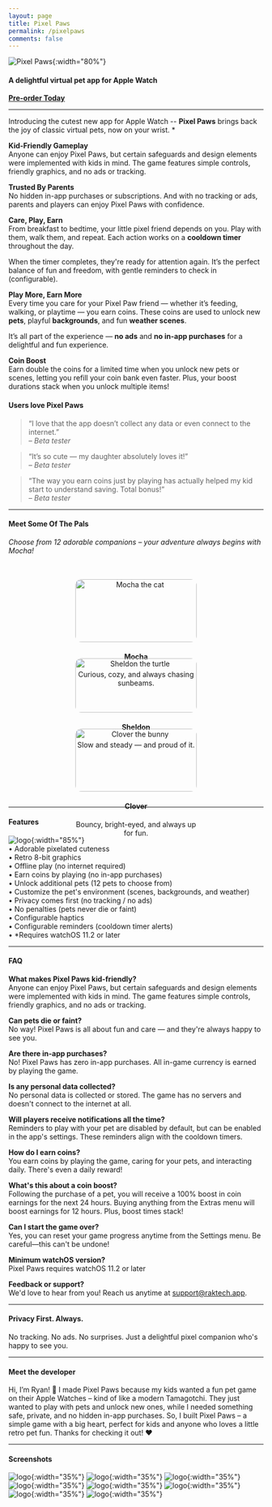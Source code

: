 ```yaml
---
layout: page
title: Pixel Paws
permalink: /pixelpaws
comments: false
---
```


![Pixel Paws](/assets/images/pixelpaws/pixelpaws-promo2.png){:width="80%"}

#### A delightful virtual pet app for Apple Watch
[**Pre-order Today**](https://apps.apple.com/us/app/pixel-paws-digital-pet-toy/id6743422824)  

---

Introducing the cutest new app for Apple Watch -- **Pixel Paws** brings back the joy of classic virtual pets, now on your wrist. *

**Kid-Friendly Gameplay**  
Anyone can enjoy Pixel Paws, but certain safeguards and design elements were implemented with kids in mind. The game features simple controls, friendly graphics, and no ads or tracking.

**Trusted By Parents**  
No hidden in-app purchases or subscriptions. And with no tracking or ads, parents and players can enjoy Pixel Paws with confidence.

**Care, Play, Earn**  
From breakfast to bedtime, your little pixel friend depends on you. Play with them, walk them, and repeat. Each action works on a **cooldown timer** throughout the day.  

When the timer completes, they're ready for attention again. It’s the perfect balance of fun and freedom, with gentle reminders to check in (configurable).

**Play More, Earn More**  
Every time you care for your Pixel Paw friend — whether it’s feeding, walking, or playtime — you earn coins. These coins are used to unlock new **pets**, playful **backgrounds**, and fun **weather scenes**.

It’s all part of the experience — **no ads** and **no in-app purchases** for a delightful and fun experience.  

**Coin Boost**  
Earn double the coins for a limited time when you unlock new pets or scenes, letting you refill your coin bank even faster. Plus, your boost durations stack when you unlock multiple items!

#### Users love Pixel Paws

> “I love that the app doesn’t collect any data or even connect to the internet.”  
> *– Beta tester*

> “It’s so cute — my daughter absolutely loves it!”  
> *– Beta tester*

> “The way you earn coins just by playing has actually helped my kid start to understand saving. Total bonus!”  
> *– Beta tester*

---

#### Meet Some Of The Pals
*Choose from 12 adorable companions – your adventure always begins with Mocha!*

<div style="display: flex; flex-wrap: wrap; justify-content: space-evenly; align-items: stretch; text-align: center; margin-top: 2rem; width: 100%;">

  <div style="flex: 0 1 240px; margin: 1rem;">
    <img src="/assets/images/pixelpaws/mocha.png" alt="Mocha the cat" style="width: 100%; border-radius: 12px;" />
    <h4>Mocha</h4>
    <p>Curious, cozy, and always chasing sunbeams.</p>
  </div>

  <div style="flex: 0 1 240px; margin: 1rem;">
    <img src="/assets/images/pixelpaws/sheldon.png" alt="Sheldon the turtle" style="width: 100%; border-radius: 12px;" />
    <h4>Sheldon</h4>
    <p>Slow and steady — and proud of it.</p>
  </div>

  <div style="flex: 0 1 240px; margin: 1rem;">
    <img src="/assets/images/pixelpaws/clover.png" alt="Clover the bunny" style="width: 100%; border-radius: 12px;" />
    <h4>Clover</h4>
    <p>Bouncy, bright-eyed, and always up for fun.</p>
  </div>

</div>

---

#### Features
![logo](/assets/images/pixelpaws/pixelpaw-bento1.jpg){:width="85%"}  
• Adorable pixelated cuteness  
• Retro 8-bit graphics  
• Offline play (no internet required)  
• Earn coins by playing (no in-app purchases)  
• Unlock additional pets (12 pets to choose from)  
• Customize the pet's environment (scenes, backgrounds, and weather)  
• Privacy comes first (no tracking / no ads)  
• No penalties (pets never die or faint)  
• Configurable haptics  
• Configurable reminders (cooldown timer alerts)  
• *Requires watchOS 11.2 or later

---

#### FAQ
**What makes Pixel Paws kid-friendly?**  
Anyone can enjoy Pixel Paws, but certain safeguards and design elements were implemented with kids in mind. The game features simple controls, friendly graphics, and no ads or tracking.

**Can pets die or faint?**  
No way! Pixel Paws is all about fun and care — and they're always happy to see you.

**Are there in-app purchases?**  
No! Pixel Paws has zero in-app purchases. All in-game currency is earned by playing the game.

**Is any personal data collected?**  
No personal data is collected or stored. The game has no servers and doesn't connect to the internet at all.

**Will players receive notifications all the time?**  
Reminders to play with your pet are disabled by default, but can be enabled in the app's settings. These reminders align with the cooldown timers.

**How do I earn coins?**  
You earn coins by playing the game, caring for your pets, and interacting daily. There's even a daily reward!

**What's this about a coin boost?**  
Following the purchase of a pet, you will receive a 100% boost in coin earnings for the next 24 hours. Buying anything from the Extras menu will boost earnings for 12 hours. Plus, boost times stack!

**Can I start the game over?**  
Yes, you can reset your game progress anytime from the Settings menu. Be careful—this can't be undone!

**Minimum watchOS version?**  
Pixel Paws requires watchOS 11.2 or later

**Feedback or support?**  
We'd love to hear from you! Reach us anytime at support@raktech.app.

---

#### Privacy First. Always.
No tracking. No ads. No surprises. Just a delightful pixel companion who's happy to see you.  

---

#### Meet the developer
Hi, I’m Ryan! 👋 I made Pixel Paws because my kids wanted a fun pet game on their Apple Watches – kind of like a modern Tamagotchi. They just wanted to play with pets and unlock new ones, while I needed something safe, private, and no hidden in-app purchases. So, I built Pixel Paws – a simple game with a big heart, perfect for kids and anyone who loves a little retro pet fun. Thanks for checking it out! ❤️

---

#### Screenshots
![logo](/assets/images/pixelpaws/pixelpaws-promo1.png){:width="35%"} 
![logo](/assets/images/pixelpaws/icon.png){:width="35%"} 
![logo](/assets/images/pixelpaws/appscreen0.png){:width="35%"} 
![logo](/assets/images/pixelpaws/appscreen1.jpeg){:width="35%"} 
![logo](/assets/images/pixelpaws/appscreen2.jpeg){:width="35%"} 
![logo](/assets/images/pixelpaws/appscreen3.jpeg){:width="35%"} 
![logo](/assets/images/pixelpaws/appscreen4.jpeg){:width="35%"} 
![logo](/assets/images/pixelpaws/appscreen5.jpeg){:width="35%"} 